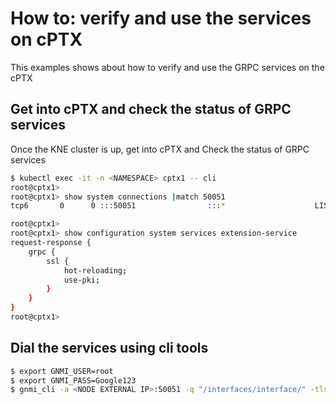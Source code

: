 # How to: verify and use the services on cPTX

This examples shows about how to verify and use the GRPC services on the cPTX

## Get into cPTX and check the status of GRPC services

Once the KNE cluster is up, get into cPTX and Check the status of GRPC services

```bash
$ kubectl exec -it -n <NAMESPACE> cptx1 -- cli
root@cptx1>
root@cptx1> show system connections |match 50051
tcp6       0      0 :::50051                :::*                    LISTEN      XXXXX/jsd

root@cptx1>
root@cptx1> show configuration system services extension-service
request-response {
    grpc {
        ssl {
            hot-reloading;
            use-pki;
        }
    }
}
root@cptx1>
```

## Dial the services using cli tools

```bash
$ export GNMI_USER=root
$ export GNMI_PASS=Google123
$ gnmi_cli -a <NODE EXTERNAL IP>:50051 -q "/interfaces/interface/" -tls_skip_verify -with_user_pass
```
